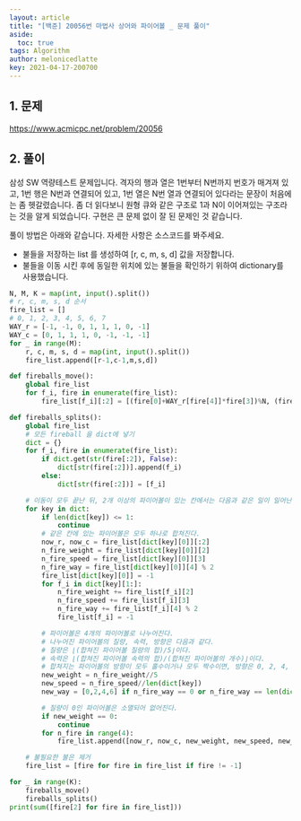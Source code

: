 ```yaml
---
layout: article
title: "[백준] 20056번 마법사 상어와 파이어볼 _ 문제 풀이"
aside:
  toc: true
tags: Algorithm 
author: melonicedlatte
key: 2021-04-17-200700 
---
```


## 1. 문제

https://www.acmicpc.net/problem/20056

## 2. 풀이

삼성 SW 역량테스트 문제입니다. 격자의 행과 열은 1번부터 N번까지 번호가 매겨져 있고, 1번 행은 N번과 연결되어 있고, 1번 열은 N번 열과 연결되어 있다라는 문장이 처음에는 좀 헷갈렸습니다. 좀 더 읽다보니 원형 큐와 같은 구조로 1과 N이 이어져있는 구조라는 것을 알게 되었습니다. 구현은 큰 문제 없이 잘 된 문제인 것 같습니다.

풀이 방법은 아래와 같습니다. 자세한 사항은 소스코드를 봐주세요.

- 불들을 저장하는 list 를 생성하여 [r, c, m, s, d] 값을 저장합니다.
- 불들을 이동 시킨 후에 동일한 위치에 있는 불들을 확인하기 위하여 dictionary를 사용했습니다.

~~~python
N, M, K = map(int, input().split())
# r, c, m, s, d 순서
fire_list = []
# 0, 1, 2, 3, 4, 5, 6, 7
WAY_r = [-1, -1, 0, 1, 1, 1, 0, -1]
WAY_c = [0, 1, 1, 1, 0, -1, -1, -1]
for _ in range(M):
    r, c, m, s, d = map(int, input().split())
    fire_list.append([r-1,c-1,m,s,d])

def fireballs_move():
    global fire_list
    for f_i, fire in enumerate(fire_list):
        fire_list[f_i][:2] = [(fire[0]+WAY_r[fire[4]]*fire[3])%N, (fire[1]+WAY_c[fire[4]]*fire[3])%N]

def fireballs_splits():
    global fire_list
    # 모든 fireball 을 dict에 넣기
    dict = {}
    for f_i, fire in enumerate(fire_list):
        if dict.get(str(fire[:2]), False):
            dict[str(fire[:2])].append(f_i)
        else:
            dict[str(fire[:2])] = [f_i]

    # 이동이 모두 끝난 뒤, 2개 이상의 파이어볼이 있는 칸에서는 다음과 같은 일이 일어난다.
    for key in dict:
        if len(dict[key]) <= 1:
            continue
        # 같은 칸에 있는 파이어볼은 모두 하나로 합쳐진다.
        now_r, now_c = fire_list[dict[key][0]][:2]
        n_fire_weight = fire_list[dict[key][0]][2]
        n_fire_speed = fire_list[dict[key][0]][3]
        n_fire_way = fire_list[dict[key][0]][4] % 2
        fire_list[dict[key][0]] = -1
        for f_i in dict[key][1:]:
            n_fire_weight += fire_list[f_i][2]
            n_fire_speed += fire_list[f_i][3]
            n_fire_way += fire_list[f_i][4] % 2
            fire_list[f_i] = -1

        # 파이어볼은 4개의 파이어볼로 나누어진다.
        # 나누어진 파이어볼의 질량, 속력, 방향은 다음과 같다.
        # 질량은 ⌊(합쳐진 파이어볼 질량의 합)/5⌋이다.
        # 속력은 ⌊(합쳐진 파이어볼 속력의 합)/(합쳐진 파이어볼의 개수)⌋이다.
        # 합쳐지는 파이어볼의 방향이 모두 홀수이거나 모두 짝수이면, 방향은 0, 2, 4, 6이 되고, 그렇지 않으면 1, 3, 5, 7이 된다.
        new_weight = n_fire_weight//5
        new_speed = n_fire_speed//len(dict[key])
        new_way = [0,2,4,6] if n_fire_way == 0 or n_fire_way == len(dict[key]) else [1,3,5,7]

        # 질량이 0인 파이어볼은 소멸되어 없어진다.
        if new_weight == 0:
            continue
        for n_fire in range(4):
            fire_list.append([now_r, now_c, new_weight, new_speed, new_way[n_fire]])

    # 불필요한 불은 제거
    fire_list = [fire for fire in fire_list if fire != -1]

for _ in range(K):
    fireballs_move()
    fireballs_splits()
print(sum([fire[2] for fire in fire_list]))
~~~